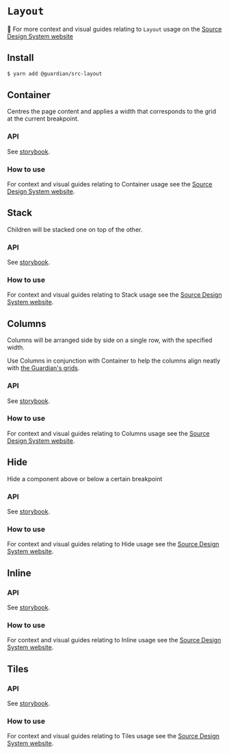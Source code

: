 # `Layout`

📣 For more context and visual guides relating to `Layout` usage on the [Source Design System website](https://www.theguardian.design/2a1e5182b/p/309077-layout-components)

## Install

```sh
$ yarn add @guardian/src-layout
```

## Container

Centres the page content and applies a width that corresponds to the grid at the current breakpoint.

### API

See [storybook](https://guardian.github.io/source/?path=/docs/source-src-layout-container).

### How to use

For context and visual guides relating to Container usage see the [Source Design System website](https://theguardian.design/2a1e5182b/p/440a83-container).

## Stack

Children will be stacked one on top of the other.

### API

See [storybook](https://guardian.github.io/source/?path=/docs/source-src-layout-stack).

### How to use

For context and visual guides relating to Stack usage see the [Source Design System website](https://theguardian.design/2a1e5182b/p/827581-stack).

## Columns

Columns will be arranged side by side on a single row, with the specified width.

Use Columns in conjunction with Container to help the columns align neatly with [the Guardian's grids](https://www.theguardian.design/2a1e5182b/p/41be19-grids).

### API

See [storybook](https://guardian.github.io/source/?path=/docs/source-src-layout-columns).

### How to use

For context and visual guides relating to Columns usage see the [Source Design System website](https://theguardian.design/2a1e5182b/p/41cd49-columns).

## Hide

Hide a component above or below a certain breakpoint

### API

See [storybook](https://guardian.github.io/source/?path=/docs/source-src-layout-hide).

### How to use

For context and visual guides relating to Hide usage see the [Source Design System website](https://theguardian.design/2a1e5182b/p/78cb73-hide).

## Inline

### API

See [storybook](https://guardian.github.io/source/?path=/docs/source-src-layout-inline).

### How to use

For context and visual guides relating to Inline usage see the [Source Design System website](https://theguardian.design/2a1e5182b/p/99f3c1-inline).

## Tiles

### API

See [storybook](https://guardian.github.io/source/?path=/docs/source-src-layout-tiles).

### How to use

For context and visual guides relating to Tiles usage see the [Source Design System website](https://theguardian.design/2a1e5182b/p/00e9f5-tiles).
